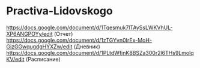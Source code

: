 # Practiva-Lidovskogo
https://docs.google.com/document/d/1Tqesmuk7lTAySsLWKVhUL-XP6ANGPOYy/edit (Отчет)
https://docs.google.com/document/d/1zTGYvn0IrEx-MoH-GizGGwqugdgHYXZw/edit (Дневник)
https://docs.google.com/document/d/1PLtdWfjnK8BSZa300r2l6THs9LmolqKV/edit (Расписание)
